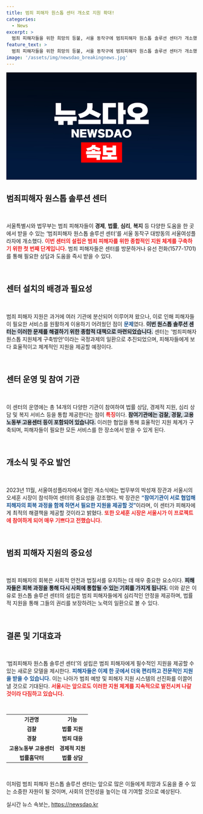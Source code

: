 ```yaml
---
title: 범죄 피해자 원스톱 센터 개소로 지원 확대!
categories:
  - News
excerpt: >
  범죄 피해자들을 위한 희망의 등불, 서울 동작구에 범죄피해자 원스톱 솔루션 센터가 개소했습니다. 법률부터 심리 지원까지, 다양한 도움을 한곳에서 받을 수 있는 이 혁신적 공간의 출발을 놓치지 마세요!
feature_text: >
  범죄 피해자들을 위한 희망의 등불, 서울 동작구에 범죄피해자 원스톱 솔루션 센터가 개소했습니다. 법률부터 심리 지원까지, 다양한 도움을 한곳에서 받을 수 있는 이 혁신적 공간의 출발을 놓치지 마세요!
image: '/assets/img/newsdao_breakingnews.jpg'
---
```


<p><img src="/assets/img/newsdao_breakingnews.jpg" alt="koreaapp 속보" /></p>

<h2 data-ke-size="size26">범죄피해자 원스톱 솔루션 센터</h2>

<p data-ke-size="size16">&nbsp;</p>

<p>서울특별시와 법무부는 범죄 피해자들이 <strong>경제</strong>, <strong>법률</strong>, <strong>심리</strong>, <strong>복지</strong> 등 다양한 도움을 한 곳에서 받을 수 있는 ‘범죄피해자 원스톱 솔루션 센터’를 서울 동작구 대방동의 서울여성플라자에 개소했다. <b><span style="color: #ee2323;">이번 센터의 설립은 범죄 피해자를 위한 종합적인 지원 체계를 구축하기 위한 첫 번째 단계입니다.</span></b> 범죄 피해자들은 센터를 방문하거나 유선 전화(1577-1701)를 통해 필요한 상담과 도움을 즉시 받을 수 있다.</p>

<p data-ke-size="size16">&nbsp;</p>

<h2 data-ke-size="size26">센터 설치의 배경과 필요성</h2>

<p data-ke-size="size16">&nbsp;</p>

<p>범죄 피해자 지원은 과거에 여러 기관에 분산되어 이루어져 왔으나, 이로 인해 피해자들이 필요한 서비스를 원활하게 이용하기 어려웠던 점이 <b><span style="color: #1a5490;">문제</span></b>였다. <b><span style="background-color: #21538527;">이번 원스톱 솔루션 센터는 이러한 문제를 해결하기 위한 종합적 대책으로 마련되었습니다.</span></b> 센터는 '범죄피해자 원스톱 지원체계 구축방안'이라는 국정과제의 일환으로 추진되었으며, 피해자들에게 보다 효율적이고 체계적인 지원을 제공할 예정이다.</p>

<p data-ke-size="size16">&nbsp;</p>

<h2 data-ke-size="size26">센터 운영 및 참여 기관</h2>

<p data-ke-size="size16">&nbsp;</p>

<p>이 센터의 운영에는 총 14개의 다양한 기관이 참여하여 법률 상담, 경제적 지원, 심리 상담 및 복지 서비스 등을 통합 제공한다는 점이 <b><span style="color: #ee2323;">특징</span></b>이다. <b><span style="background-color: #21538527;">참여기관에는 검찰, 경찰, 고용노동부 고용센터 등이 포함되어 있습니다.</span></b> 이러한 협업을 통해 효율적인 지원 체계가 구축되며, 피해자들이 필요한 모든 서비스를 한 장소에서 받을 수 있게 된다.</p>

<p data-ke-size="size16">&nbsp;</p>

<h2 data-ke-size="size26">개소식 및 주요 발언</h2>

<p data-ke-size="size16">&nbsp;</p>

<p>2023년 11월, 서울여성플라자에서 열린 개소식에는 법무부의 박성재 장관과 서울시의 오세훈 시장이 참석하여 센터의 중요성을 강조했다. 박 장관은 <b><span style="color: #1a5490;">“참여기관이 서로 협업해 피해자의 회복 과정을 함께 하면서 필요한 지원을 제공할 것”</span></b>이라며, 이 센터가 피해자에게 최적의 해결책을 제공할 것이라고 밝혔다. <b><span style="color: #ee2323;">또한 오세훈 시장은 서울시가 이 프로젝트에 참여하게 되어 매우 기쁘다고 전했습니다.</span></b></p>

<p data-ke-size="size16">&nbsp;</p>

<h2 data-ke-size="size26">범죄 피해자 지원의 중요성</h2>

<p data-ke-size="size16">&nbsp;</p>

<p>범죄 피해자의 회복은 사회적 안전과 법질서를 유지하는 데 매우 중요한 요소이다. <b><span style="background-color: #21538527;">피해자들은 회복 과정을 통해 다시 사회에 통합될 수 있는 기회를 가지게 됩니다.</span></b> 이와 같은 이유로 원스톱 솔루션 센터의 설립은 범죄 피해자들에게 심리적인 안정을 제공하며, 법률적 지원을 통해 그들의 권리를 보장하려는 노력의 일환으로 볼 수 있다.</p>

<p data-ke-size="size16">&nbsp;</p>

<h2 data-ke-size="size26">결론 및 기대효과</h2>

<p data-ke-size="size16">&nbsp;</p>

<p>‘범죄피해자 원스톱 솔루션 센터’의 설립은 범죄 피해자에게 필수적인 지원을 제공할 수 있는 새로운 모델을 제시한다. <b><span style="color: #1a5490;">피해자들은 이제 한 곳에서 더욱 편리하고 전문적인 지원을 받을 수 있습니다.</span></b> 이는 나아가 범죄 예방 및 피해자 지원 시스템의 선진화를 이끌어 낼 것으로 기대된다. <b><span style="color: #ee2323;">서울시는 앞으로도 이러한 지원 체계를 지속적으로 발전시켜 나갈 것이라 다짐하고 있습니다.</span></b></p>

<p data-ke-size="size16">&nbsp;</p>

<table style="width: 100%; border-collapse: collapse;">
    <tr>
        <td style="text-align: center; height: 17px;"><b>기관명</b></td>
        <td style="text-align: center; height: 17px;"><b>기능</b></td>
    </tr>
    <tr>
        <td style="text-align: center; height: 17px;"><b>검찰</b></td>
        <td style="text-align: center; height: 17px;"><b>법률 지원</b></td>
    </tr>
    <tr>
        <td style="text-align: center; height: 17px;"><b>경찰</b></td>
        <td style="text-align: center; height: 17px;"><b>범죄 대응</b></td>
    </tr>
    <tr>
        <td style="text-align: center; height: 17px;"><b>고용노동부 고용센터</b></td>
        <td style="text-align: center; height: 17px;"><b>경제적 지원</b></td>
    </tr>
    <tr>
        <td style="text-align: center; height: 17px;"><b>법률홈닥터</b></td>
        <td style="text-align: center; height: 17px;"><b>법률 상담</b></td>
    </tr>
</table>

<p data-ke-size="size16">&nbsp;</p>

<p>이처럼 범죄 피해자 원스톱 솔루션 센터는 앞으로 많은 이들에게 희망과 도움을 줄 수 있는 소중한 자원이 될 것이며, 사회의 안전성을 높이는 데 기여할 것으로 예상된다.</p>
실시간 뉴스 속보는, <a href="https://newsdao.kr" rel="dofollow">https://newsdao.kr</a>


